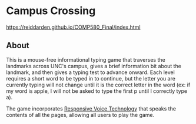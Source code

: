 # Campus Crossing

https://reiddarden.github.io/COMP580_Final/index.html

## About
This is a mouse-free informational typing game that traverses the landmarks across UNC's campus, gives a brief information bit about the landmark, and then gives a typing test to advance onward. Each level requires a short word to be typed in to continue, but the letter you are currently typing will not change until it is the correct letter in the word (ex: if my word is apple, I will not be asked to type the first p until I correctly type a). 

The game incorporates [Responsive Voice Technology](https://responsivevoice.org/) that speaks the contents of all the pages, allowing all users to play the game. 
